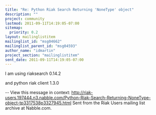 ```yaml
---
title: "Re: Python Riak Search Returning 'NoneType' object"
description: ""
project: community
lastmod: 2011-09-11T14:19:05-07:00
sitemap:
  priority: 0.2
layout: mailinglistitem
mailinglist_id: "msg04662"
mailinglist_parent_id: "msg04593"
author_name: "idmartin"
project_section: "mailinglistitem"
sent_date: 2011-09-11T14:19:05-07:00
---
```



I am using riaksearch 0.14.2

and python riak client 1.3.0

--
View this message in context: 
http://riak-users.197444.n3.nabble.com/Python-Riak-Search-Returning-NoneType-object-tp3317538p3327945.html
Sent from the Riak Users mailing list archive at Nabble.com.

